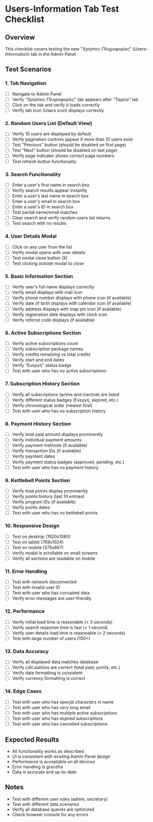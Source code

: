 # Users-Information Tab Test Checklist

## Overview
This checklist covers testing the new "Χρήστες-Πληροφορίες" (Users-Information) tab in the Admin Panel.

## Test Scenarios

### 1. Tab Navigation
- [ ] Navigate to Admin Panel
- [ ] Verify "Χρήστες-Πληροφορίες" tab appears after "Ταμείο" tab
- [ ] Click on the tab and verify it loads correctly
- [ ] Verify tab icon (Users icon) displays correctly

### 2. Random Users List (Default View)
- [ ] Verify 10 users are displayed by default
- [ ] Verify pagination controls appear if more than 10 users exist
- [ ] Test "Previous" button (should be disabled on first page)
- [ ] Test "Next" button (should be disabled on last page)
- [ ] Verify page indicator shows correct page numbers
- [ ] Test refresh button functionality

### 3. Search Functionality
- [ ] Enter a user's first name in search box
- [ ] Verify search results appear instantly
- [ ] Enter a user's last name in search box
- [ ] Enter a user's email in search box
- [ ] Enter a user's ID in search box
- [ ] Test partial name/email matches
- [ ] Clear search and verify random users list returns
- [ ] Test search with no results

### 4. User Details Modal
- [ ] Click on any user from the list
- [ ] Verify modal opens with user details
- [ ] Test modal close button (X)
- [ ] Test clicking outside modal to close

### 5. Basic Information Section
- [ ] Verify user's full name displays correctly
- [ ] Verify email displays with mail icon
- [ ] Verify phone number displays with phone icon (if available)
- [ ] Verify date of birth displays with calendar icon (if available)
- [ ] Verify address displays with map pin icon (if available)
- [ ] Verify registration date displays with clock icon
- [ ] Verify referral code displays (if available)

### 6. Active Subscriptions Section
- [ ] Verify active subscriptions count
- [ ] Verify subscription package names
- [ ] Verify credits remaining vs total credits
- [ ] Verify start and end dates
- [ ] Verify "Ενεργή" status badge
- [ ] Test with user who has no active subscriptions

### 7. Subscription History Section
- [ ] Verify all subscriptions (active and inactive) are listed
- [ ] Verify different status badges (Ενεργή, expired, etc.)
- [ ] Verify chronological order (newest first)
- [ ] Test with user who has no subscription history

### 8. Payment History Section
- [ ] Verify total paid amount displays prominently
- [ ] Verify individual payment amounts
- [ ] Verify payment methods (if available)
- [ ] Verify transaction IDs (if available)
- [ ] Verify payment dates
- [ ] Verify payment status badges (approved, pending, etc.)
- [ ] Test with user who has no payment history

### 9. Kettlebell Points Section
- [ ] Verify total points display prominently
- [ ] Verify points history (last 10 entries)
- [ ] Verify program IDs (if available)
- [ ] Verify points dates
- [ ] Test with user who has no kettlebell points

### 10. Responsive Design
- [ ] Test on desktop (1920x1080)
- [ ] Test on tablet (768x1024)
- [ ] Test on mobile (375x667)
- [ ] Verify modal is scrollable on small screens
- [ ] Verify all sections are readable on mobile

### 11. Error Handling
- [ ] Test with network disconnected
- [ ] Test with invalid user ID
- [ ] Test with user who has corrupted data
- [ ] Verify error messages are user-friendly

### 12. Performance
- [ ] Verify initial load time is reasonable (< 3 seconds)
- [ ] Verify search response time is fast (< 1 second)
- [ ] Verify user details load time is reasonable (< 2 seconds)
- [ ] Test with large number of users (100+)

### 13. Data Accuracy
- [ ] Verify all displayed data matches database
- [ ] Verify calculations are correct (total paid, points, etc.)
- [ ] Verify date formatting is consistent
- [ ] Verify currency formatting is correct

### 14. Edge Cases
- [ ] Test with user who has special characters in name
- [ ] Test with user who has very long email
- [ ] Test with user who has multiple active subscriptions
- [ ] Test with user who has expired subscriptions
- [ ] Test with user who has cancelled subscriptions

## Expected Results
- All functionality works as described
- UI is consistent with existing Admin Panel design
- Performance is acceptable on all devices
- Error handling is graceful
- Data is accurate and up-to-date

## Notes
- Test with different user roles (admin, secretary)
- Test with different data scenarios
- Verify all database queries are optimized
- Check browser console for any errors
